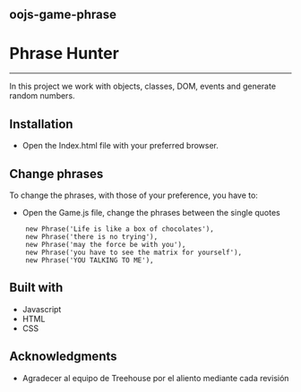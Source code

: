 ## oojs-game-phrase

# **Phrase Hunter**

---

In this project we work with objects, classes, DOM, events and generate random numbers.

## Installation

-   Open the Index.html file with your preferred browser.

## Change phrases

To change the phrases, with those of your preference, you have to:

-   Open the Game.js file, change the phrases between the single quotes

```
    new Phrase('Life is like a box of chocolates'),
    new Phrase('there is no trying'),
    new Phrase('may the force be with you'),
    new Phrase('you have to see the matrix for yourself'),
    new Phrase('YOU TALKING TO ME'),
```

## Built with

-   Javascript
-   HTML
-   CSS

## Acknowledgments

-   Agradecer al equipo de Treehouse por el aliento mediante cada revisión

